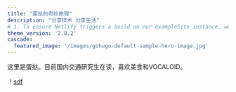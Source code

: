 ```yaml
---
title: "蛋挞的奇妙旅程"
description: "分享技术 分享生活"
# 1. To ensure Netlify triggers a build on our exampleSite instance, we need to change a file in the exampleSite directory.
theme_version: '2.8.2'
cascade:
  featured_image: '/images/gohugo-default-sample-hero-image.jpg'
---
```

这里是蛋挞。目前国内交通研究生在读，喜欢美食和VOCALOID。

！[sdf](../images/esmeralda.jpg)
